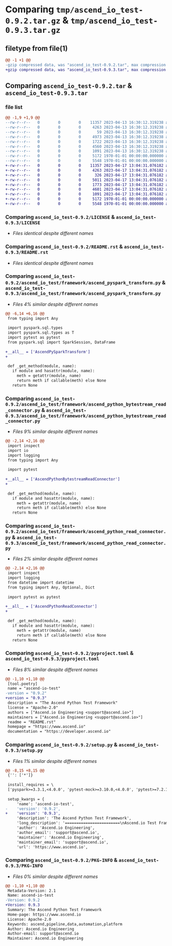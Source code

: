 # Comparing `tmp/ascend_io_test-0.9.2.tar.gz` & `tmp/ascend_io_test-0.9.3.tar.gz`

## filetype from file(1)

```diff
@@ -1 +1 @@
-gzip compressed data, was "ascend_io_test-0.9.2.tar", max compression
+gzip compressed data, was "ascend_io_test-0.9.3.tar", max compression
```

## Comparing `ascend_io_test-0.9.2.tar` & `ascend_io_test-0.9.3.tar`

### file list

```diff
@@ -1,9 +1,9 @@
--rw-r--r--   0        0        0    11357 2023-04-13 16:30:12.319238 ascend_io_test-0.9.2/LICENSE
--rw-r--r--   0        0        0     4263 2023-04-13 16:30:12.319238 ascend_io_test-0.9.2/README.rst
--rw-r--r--   0        0        0       59 2023-04-13 16:30:12.319238 ascend_io_test-0.9.2/ascend_io_test/framework/__init__.py
--rw-r--r--   0        0        0     4973 2023-04-13 16:30:12.319238 ascend_io_test-0.9.2/ascend_io_test/framework/ascend_pyspark_transform.py
--rw-r--r--   0        0        0     1722 2023-04-13 16:30:12.319238 ascend_io_test-0.9.2/ascend_io_test/framework/ascend_python_bytestream_read_connector.py
--rw-r--r--   0        0        0     4560 2023-04-13 16:30:12.319238 ascend_io_test-0.9.2/ascend_io_test/framework/ascend_python_read_connector.py
--rw-r--r--   0        0        0     1091 2023-04-13 16:30:12.319238 ascend_io_test-0.9.2/pyproject.toml
--rw-r--r--   0        0        0     5172 1970-01-01 00:00:00.000000 ascend_io_test-0.9.2/setup.py
--rw-r--r--   0        0        0     5548 1970-01-01 00:00:00.000000 ascend_io_test-0.9.2/PKG-INFO
+-rw-r--r--   0        0        0    11357 2023-04-17 13:04:31.076182 ascend_io_test-0.9.3/LICENSE
+-rw-r--r--   0        0        0     4263 2023-04-17 13:04:31.076182 ascend_io_test-0.9.3/README.rst
+-rw-r--r--   0        0        0      326 2023-04-17 13:04:31.076182 ascend_io_test-0.9.3/ascend_io_test/framework/__init__.py
+-rw-r--r--   0        0        0     5011 2023-04-17 13:04:31.076182 ascend_io_test-0.9.3/ascend_io_test/framework/ascend_pyspark_transform.py
+-rw-r--r--   0        0        0     1773 2023-04-17 13:04:31.076182 ascend_io_test-0.9.3/ascend_io_test/framework/ascend_python_bytestream_read_connector.py
+-rw-r--r--   0        0        0     4601 2023-04-17 13:04:31.076182 ascend_io_test-0.9.3/ascend_io_test/framework/ascend_python_read_connector.py
+-rw-r--r--   0        0        0     1091 2023-04-17 13:04:31.076182 ascend_io_test-0.9.3/pyproject.toml
+-rw-r--r--   0        0        0     5172 1970-01-01 00:00:00.000000 ascend_io_test-0.9.3/setup.py
+-rw-r--r--   0        0        0     5548 1970-01-01 00:00:00.000000 ascend_io_test-0.9.3/PKG-INFO
```

### Comparing `ascend_io_test-0.9.2/LICENSE` & `ascend_io_test-0.9.3/LICENSE`

 * *Files identical despite different names*

### Comparing `ascend_io_test-0.9.2/README.rst` & `ascend_io_test-0.9.3/README.rst`

 * *Files identical despite different names*

### Comparing `ascend_io_test-0.9.2/ascend_io_test/framework/ascend_pyspark_transform.py` & `ascend_io_test-0.9.3/ascend_io_test/framework/ascend_pyspark_transform.py`

 * *Files 4% similar despite different names*

```diff
@@ -6,14 +6,16 @@
 from typing import Any
 
 import pyspark.sql.types
 import pyspark.sql.types as T
 import pytest as pytest
 from pyspark.sql import SparkSession, DataFrame
 
+__all__ = ['AscendPySparkTransform']
+
 
 def _get_method(module, name):
   if module and hasattr(module, name):
     meth = getattr(module, name)
     return meth if callable(meth) else None
   return None
```

### Comparing `ascend_io_test-0.9.2/ascend_io_test/framework/ascend_python_bytestream_read_connector.py` & `ascend_io_test-0.9.3/ascend_io_test/framework/ascend_python_bytestream_read_connector.py`

 * *Files 9% similar despite different names*

```diff
@@ -2,14 +2,16 @@
 import inspect
 import io
 import logging
 from typing import Any
 
 import pytest
 
+__all__ = ['AscendPythonBytestreamReadConnector']
+
 
 def _get_method(module, name):
   if module and hasattr(module, name):
     meth = getattr(module, name)
     return meth if callable(meth) else None
   return None
```

### Comparing `ascend_io_test-0.9.2/ascend_io_test/framework/ascend_python_read_connector.py` & `ascend_io_test-0.9.3/ascend_io_test/framework/ascend_python_read_connector.py`

 * *Files 2% similar despite different names*

```diff
@@ -2,14 +2,16 @@
 import inspect
 import logging
 from datetime import datetime
 from typing import Any, Optional, Dict
 
 import pytest as pytest
 
+__all__ = ['AscendPythonReadConnector']
+
 
 def _get_method(module, name):
   if module and hasattr(module, name):
     meth = getattr(module, name)
     return meth if callable(meth) else None
   return None
```

### Comparing `ascend_io_test-0.9.2/pyproject.toml` & `ascend_io_test-0.9.3/pyproject.toml`

 * *Files 8% similar despite different names*

```diff
@@ -1,10 +1,10 @@
 [tool.poetry]
 name = "ascend-io-test"
-version = "0.9.2"
+version = "0.9.3"
 description = "The Ascend Python Test Framework"
 license = "Apache-2.0"
 authors = ["Ascend.io Engineering <support@ascend.io>"]
 maintainers = ["Ascend.io Engineering <support@ascend.io>"]
 readme = "README.rst"
 homepage = "https://www.ascend.io"
 documentation = "https://developer.ascend.io"
```

### Comparing `ascend_io_test-0.9.2/setup.py` & `ascend_io_test-0.9.3/setup.py`

 * *Files 1% similar despite different names*

```diff
@@ -8,15 +8,15 @@
 {'': ['*']}
 
 install_requires = \
 ['pyspark>=3.3.1,<4.0.0', 'pytest-mock>=3.10.0,<4.0.0', 'pytest>=7.2.1,<8.0.0']
 
 setup_kwargs = {
     'name': 'ascend-io-test',
-    'version': '0.9.2',
+    'version': '0.9.3',
     'description': 'The Ascend Python Test Framework',
     'long_description': '========================\nAscend.io Test Framework\n========================\n\nThis package helps developers who are writing custom python for Ascend.io automated pipelines by providing a local\ntesting framework. Local testing speeds the development of python pipeline code. The local framework exercises the\ncode as if the code was running directly in the platform while giving you access to patching and mocking frameworks.\n\nDocumentation, including examples, is located in our `Ascend Developer Hub <https://developer.ascend.io>`_.\n\nHere is a basic python transformation test case example. The python code under test is located in a file\nwith the name ``my_python_transform.py`` and imported with the name ``my_python_transform``. Other variables,\nimports, and code are omitted for brevity::\n\n    @AscendPySparkTransform(spark=spark_session,\n                            module=my_python_transform,\n                            schema=input_schema,\n                            data=[(123, \'NORMAL\', today, today + datetime.timedelta(days=1))],\n                            credentials=test_creds,\n                            discover_schema=True,\n                            patches=[patch(\'requests.post\', return_value=Mock(status_code=200,\n                                                                              text=\'{"internalReportIds":"REPORT_A"}\')),\n                                     patch(\'requests.get\', return_value=Mock(status_code=200,\n                                                                             text=\'{"status":"SUCCESS", "downloadLink": "https://test.my.download"}\')),\n                                     patch(\'pandas.read_csv\', return_value=build_mock_csv()),\n                                     ], )\n    def test_normal_loading_process_single_record(input_dataframe, transform_result: DataFrame, mock_results: List[Mock]):\n      """Check that a normal call does the work properly.\n            Assert values are correct.\n            Assert mock services are called."""\n      assert input_dataframe\n      assert transform_result\n      assert transform_result.count() == 3\n      dataset = transform_result.collect()\n      # check field mapping\n      assert dataset[0][\'CUSTOMER_ID\'] == \'101\'\n      assert dataset[1][\'CUSTOMER_ID\'] == \'102\'\n      assert dataset[2][\'CUSTOMER_ID\'] == \'103\'\n      assert dataset[0][\'YOUR_NAME\'] == "customerName.one"\n      assert dataset[0][\'THE_OBJECTIVE\'] == "customerBudget.one"\n      assert dataset[0][\'AD_ID\'] == "tempId.one"\n      assert dataset[0][\'AD_NAME\'] == "myName.one"\n      assert dataset[0][\'GEO_LOC\'] == "geo_location.one"\n      assert dataset[0][\'ORDER_ID\'] == "orderId.test"\n      assert dataset[0][\'ORDER_NAME\'] == "orderName.test"\n      assert dataset[0][\'DT\'] == "__time.one"\n      assert dataset[0][\'AUDIO_IMPRESSIONS\'] == 1\n      assert transform_result.columns.__contains__(\'RUN_ID\')\n      assert transform_result.columns.__contains__(\'REPORT_START_DT\')\n      assert transform_result.columns.__contains__(\'REPORT_END_DT\')\n      assert transform_result.columns.__contains__(\'record_number\')\n      # check mocks were properly called\n      mock_results[0].assert_called_once()\n      mock_results[1].assert_called_once_with(f"https://custom.io/v1/async-query/REPORT_A",\n                                              headers={\'agency\': \'12\', \'x-api-key\': \'key\', \'Content-Type\': \'application/json\'})\n      mock_results[2].assert_called_once_with("https://test.my.download", header=0, skip_blank_lines=True)\n\n\nDecorators are available for all types of Ascend python implementation strategies. Testing scenarios are only limited\nby your creativity and desire to produce high quality code.\n\nDownload your pipelines using the `Ascend CLI <https://pypi.org/project/ascend-io-cli/>`_ like this::\n\n    ascend download data-flow MY_DATASERVICE MY_DATA_FLOW\n\nWrite some tests. When your test cases are complete, pushing the code to the platform is simple with\nthe `CLI <https://pypi.org/project/ascend-io-cli/>`_. For example::\n\n    ascend apply data-flow MY_DATASERVICE MY_DATA_FLOW\n\n\n---------------\nRead the Docs\n---------------\n* `Ascend Developer Hub <https://developer.ascend.io>`_\n* `Ascend.io <https://www.ascend.io>`_\n* `Ascend CLI <https://pypi.org/project/ascend-io-cli/>`_\n',
     'author': 'Ascend.io Engineering',
     'author_email': 'support@ascend.io',
     'maintainer': 'Ascend.io Engineering',
     'maintainer_email': 'support@ascend.io',
     'url': 'https://www.ascend.io',
```

### Comparing `ascend_io_test-0.9.2/PKG-INFO` & `ascend_io_test-0.9.3/PKG-INFO`

 * *Files 0% similar despite different names*

```diff
@@ -1,10 +1,10 @@
 Metadata-Version: 2.1
 Name: ascend-io-test
-Version: 0.9.2
+Version: 0.9.3
 Summary: The Ascend Python Test Framework
 Home-page: https://www.ascend.io
 License: Apache-2.0
 Keywords: ascend,pipeline,data,automation,platform
 Author: Ascend.io Engineering
 Author-email: support@ascend.io
 Maintainer: Ascend.io Engineering
```

